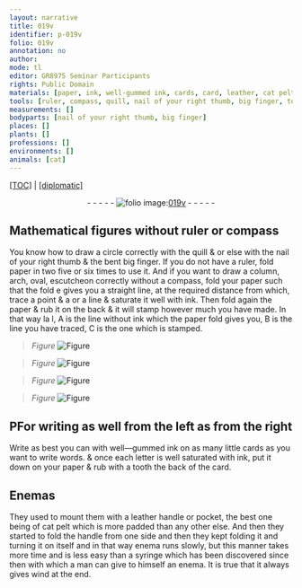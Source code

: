 ```yaml
---
layout: narrative
title: 019v
identifier: p-019v
folio: 019v
annotation: no
author:
mode: tl
editor: GR8975 Seminar Participants
rights: Public Domain
materials: [paper, ink, well-gummed ink, cards, card, leather, cat pelt]
tools: [ruler, compass, quill, nail of your right thumb, big finger, tooth, leather handle, pocket, handle, syringe]
measurements: []
bodyparts: [nail of your right thumb, big finger]
places: []
plants: []
professions: []
environments: []
animals: [cat]
---
```


<p><a href="{{ site.baseurl }}/translation/">[TOC]</a> | <a href="{{ site.baseurl }}/texts/p-019v_tc/" target="_blank">[diplomatic]</a></p><div class="folio" align="center">- - - - - <a href="http://gallica.bnf.fr/ark:/12148/btv1b10500001g/f44.image" target="_blank"><img src="https://cu-mkp.github.io/2017-workshop-edition/assets/photo-icon.png" alt="folio image: " style="display:inline-block; margin-bottom:-3px;"/>019v</a> - - - - - </div>  
  

##  Mathematical figures without <span class="tl">ruler</span> or <span class="tl">compass</span>

 
 You know how to draw a circle correctly with the <span class="tl">quill</span> & or else with the <span class="tl"><span class="bp">nail of your right thumb</span></span> & the bent <span class="tl"><span class="bp">big finger</span></span>. If you do not have a <span class="tl">ruler</span>, fold <span class="m">paper</span> in two five or six times to use it. And if you want to draw a column, arch, oval, escutcheon correctly without a <span class="tl">compass</span>, fold your <span class="m">paper</span> such that the fold <span class="del">e</span> gives you a straight line, at the required distance from which, trace a point <span class="del">& a</span> or a line & saturate it well with <span class="m">ink</span>. Then fold again the <span class="m">paper</span> & rub it on the back & it will stamp however much you have made. In that way <span class="del">la l</span>, A is the line without <span class="m">ink</span> which the <span class="m">paper</span> fold gives you, B is the line you have traced, C is the one which is stamped. 
> *Figure*
> <a href="https://drive.google.com/open?id=0B9-oNrvWdlO5SUUzLXQ4UVlGR1U" target="_blank"><img src="https://cu-mkp.github.io/GR8975-edition/assets/photo-icon.png" alt="Figure" style="display:inline-block; margin-bottom:-3px;"/></a>
 
> *Figure*
> <a href="https://drive.google.com/open?id=0B9-oNrvWdlO5cy0tdXF5MGJTLU0" target="_blank"><img src="https://cu-mkp.github.io/GR8975-edition/assets/photo-icon.png" alt="Figure" style="display:inline-block; margin-bottom:-3px;"/></a>
 
> *Figure*
> <a href="https://drive.google.com/open?id=0B9-oNrvWdlO5R0VMdFQ3VC1lQmM" target="_blank"><img src="https://cu-mkp.github.io/GR8975-edition/assets/photo-icon.png" alt="Figure" style="display:inline-block; margin-bottom:-3px;"/></a>
 
> *Figure*
> <a href="https://drive.google.com/open?id=0B9-oNrvWdlO5TGJOZGVvTmV1LW8" target="_blank"><img src="https://cu-mkp.github.io/GR8975-edition/assets/photo-icon.png" alt="Figure" style="display:inline-block; margin-bottom:-3px;"/></a>
 
 
 
  

## <span class="del">P</span>For writing as well from the left as from the right

 
 Write as best you can with <span class="m">well—gummed ink</span> on as many little <span class="m">cards</span> as you want <span class="del"><span class="ill"></span></span> to write words. & once each letter is well saturated with <span class="m">ink</span>, put it down on your <span class="m">paper</span> & rub with a <span class="tl">tooth</span> the back of the <span class="m">card</span>.
 
 
  

## Enemas

 
 They used to mount them with a <span class="tl"><span class="m">leather</span> handle</span> or <span class="tl">pocket</span>, the best one being of <span class="m"><span class="al">cat</span> pelt</span> which is more padded than any other else. And then they started to fold the <span class="tl">handle</span> from one side and then they kept folding it and turning it on itself and in that way enema runs slowly, but this manner takes more time and is less easy than a <span class="tl">syringe</span> which has been discovered since then with which a man can give to himself an enema. It is true that it always gives wind at the end.
 
